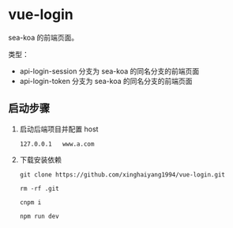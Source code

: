 # vue-login
sea-koa 的前端页面。  

类型：
* api-login-session 分支为 sea-koa 的同名分支的前端页面
* api-login-token 分支为 sea-koa 的同名分支的前端页面

## 启动步骤
1. 启动后端项目并配置 host
    ```
    127.0.0.1   www.a.com
    ```
2. 下载安装依赖
    ```
    git clone https://github.com/xinghaiyang1994/vue-login.git

    rm -rf .git
    
    cnpm i 

    npm run dev
    ```